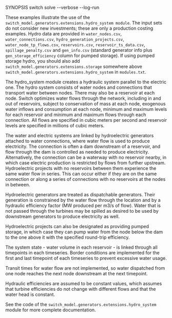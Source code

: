 SYNOPSIS
	switch solve --verbose --log-run

These examples illustrate the use of the
`switch_model.generators.extensions.hydro_system module`. The input sets do not
consider new investments; these are only a production costing examples. Hydro
data are provided in `water_nodes.csv`, `water_connections.csv`,
`hydro_generation_projects.csv`, `water_node_tp_flows.csv`, `reservoirs.csv`,
`reservoir_ts_data.csv`, `spillage_penalty.csv` and `gen_info.csv` (standard
generator info plus `gen_storage_efficiency` column for pumped storage). If
using pumped storage hydro, you should also add
`switch_model.generators.extensions.storage` somewhere above
`switch_model.generators.extensions.hydro_system` in `modules.txt`.

The hydro_system module creates a hydraulic system parallel to the electric one.
The hydro system consists of water nodes and connections that transport water
between nodes. There may also be a reservoir at each node. Switch optimizes
water flows through the network, including in and out of reservoirs, subject to
conservation of mass at each node, exogenous water inflows and consumption at
each node, minimum and maximum levels for each reservoir and minimum and maximum
flows through each connection. All flows are specified in cubic meters per
second and reservoir levels are specified in millions of cubic meters.

The water and electric systems are linked by hydroelectric generators attached
to water connections, where water flow is used to produce electricity. The
connection is often a dam downstream of a reservoir, and flow through the dam is
controlled as needed to produce electricity. Alternatively, the connection can
be a waterway with no reservoir nearby, in which case electric production is
restricted by flows from further upstream. Hydroelectric projects with no
reservoirs between them experience the same water flow in series. This can occur
either if they are on the same connection or along a series of connections with
no reservoirs at the nodes in between.

Hydroelectric generators are treated as dispatchable generators. Their
generation is constrained by the water flow through the location and by a
hydraulic efficiency factor (MW produced per m3/s of flow). Water that is not
passed through the turbines may be spilled as desired to be used by downstream
generators to produce electricity as well.

Hydroelectric projects can also be designated as providing pumped storage, in
which case they can pump water from the node below the dam to the one above it
with the specified round-trip efficiency.

The system state - water volume in each reservoir - is linked through all
timepoints in each timeseries. Border conditions are implemented for the first
and last timepoint of each timeseries to prevent excessive water usage.

Transit times for water flow are not implemented, so water dispatched from one
node reaches the next node downstream at the next timepoint.

Hydraulic efficiencies are assumed to be constant values, which assumes that
turbine efficiencies do not change with different flows and that the water head
is constant.

See the code of the `switch_model.generators.extensions.hydro_system` module for
more complete documentation.